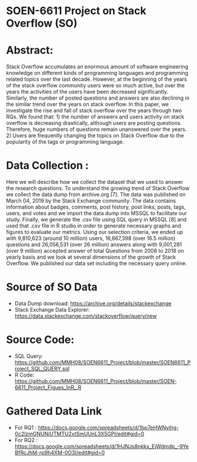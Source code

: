 # SOEN-6611 Project on Stack Overflow (SO)

# Abstract: 
Stack Overflow accumulates an enormous amount of software engineering knowledge on different kinds of programming languages and programming related topics over the last decade. However, at the beginning of the years of the stack overflow community users were so much active, but over the years the activities of the users have been decreased significantly. Similarly, the number of posted questions and answers are also declining in the similar trend over the years on stack overflow. In this paper, we investigate the rise and fall of stack overflow over the years through two RQs. We found that: 1) the number of answers and users activity on stack overflow is decreasing drastically, although users are posting questions. Therefore, huge numbers of questions remain unanswered over the years. 2) Users are frequently changing the topics on Stack Overflow due to the popularity of the tags or programming language. 

# Data Collection :
Here we will describe how we collect the dataset that we used to answer the research questions. To understand the growing trend of Stack Overflow we collect the data dump from archive.org [7]. The data was published on March 04, 2019 by the Stack Exchange community. The data contains information about badges, comments, post history, post links, posts, tags, users, and votes and we import the data dump into MSSQL to facilitate our study. Finally, we generate the .csv file using SQL query in MSSQL [8] and used that .csv file in R studio in order to generate necessary graphs and figures to evaluate our metrics. Using our selection criteria, we ended up with 9,810,623 (around 10 million) users, 16,867,398 (over 16.5 million) questions and 26,056,531 (over 26 million) answers along with 9,001,281 (over 9 million) accepted answer of total Questions from 2008 to 2018 on yearly basis and we look at several dimensions of the growth of Stack Overflow. We published our data set including the necessary query online. 

# Source of SO Data
- Data Dump download: https://archive.org/details/stackexchange 
- Stack Exchange Data Explorer: https://data.stackexchange.com/stackoverflow/query/new

# Source Code:
- SQL Query: https://github.com/MMH08/SOEN6611_Project/blob/master/SOEN6611_Project_SQL_QUERY.sql 
- R Code: https://github.com/MMH08/SOEN6611_Project/blob/master/SOEN-6611_Project_Figues_InR_.R

# Gathered Data Link
- For RQ1 : https://docs.google.com/spreadsheets/d/1bp7eHWNyihg-0c2lzmGNUNiUTMTU2xtSmUUnL3X5GPI/edit#gid=0 
- For RQ2 : https://docs.google.com/spreadsheets/d/1HJNJs8nkkx_EjWdmdp_-9YeBfRcJhM-rp9h4XM-0O3I/edit#gid=0


